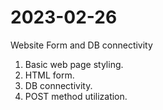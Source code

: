 # 2023-02-26
Website Form and DB connectivity

1. Basic web page styling.
2. HTML form.
3. DB connectivity.
4. POST method utilization.
